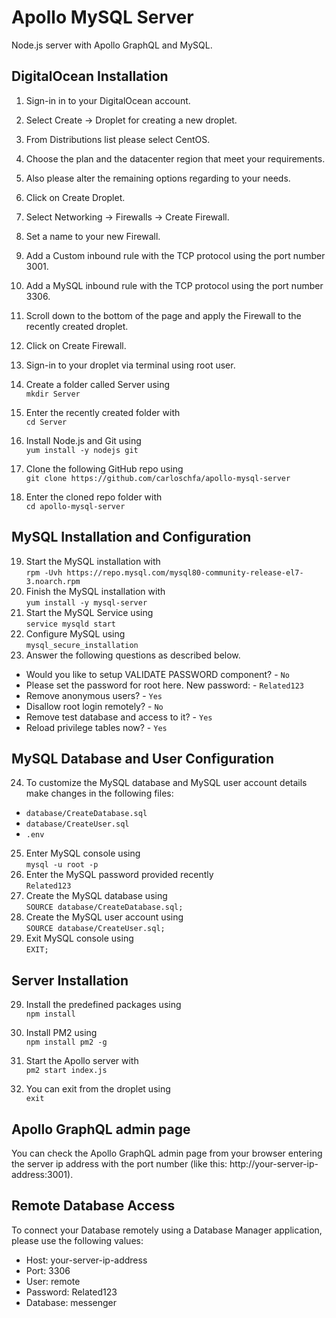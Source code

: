 # Apollo MySQL Server

Node.js server with Apollo GraphQL and MySQL.

## DigitalOcean Installation

1. Sign-in in to your DigitalOcean account.
2. Select Create -> Droplet for creating a new droplet.
3. From Distributions list please select CentOS.
4. Choose the plan and the datacenter region that meet your requirements.
5. Also please alter the remaining options regarding to your needs.
6. Click on Create Droplet.

7. Select Networking -> Firewalls -> Create Firewall.
8. Set a name to your new Firewall.
9. Add a Custom inbound rule with the TCP protocol using the port number 3001.
10. Add a MySQL inbound rule with the TCP protocol using the port number 3306.
11. Scroll down to the bottom of the page and apply the Firewall to the recently created droplet.
12. Click on Create Firewall.

13. Sign-in to your droplet via terminal using root user.
14. Create a folder called Server using<br>`mkdir Server`
15. Enter the recently created folder with<br>`cd Server`
16. Install Node.js and Git using<br>`yum install -y nodejs git`
17. Clone the following GitHub repo using<br>`git clone https://github.com/carloschfa/apollo-mysql-server`
18. Enter the cloned repo folder with<br>`cd apollo-mysql-server`

## MySQL Installation and Configuration

19. Start the MySQL installation with<br>`rpm -Uvh https://repo.mysql.com/mysql80-community-release-el7-3.noarch.rpm`
20. Finish the MySQL installation with<br>`yum install -y mysql-server`
21. Start the MySQL Service using<br>`service mysqld start`
22. Configure MySQL using<br>`mysql_secure_installation`
23. Answer the following questions as described below.<br>
- Would you like to setup VALIDATE PASSWORD component? - `No`
- Please set the password for root here. New password: - `Related123`
- Remove anonymous users? - `Yes`
- Disallow root login remotely? - `No`
- Remove test database and access to it? - `Yes`
- Reload privilege tables now? - `Yes`

## MySQL Database and User Configuration

24. To customize the MySQL database and MySQL user account details make changes in the following files:
- `database/CreateDatabase.sql`
- `database/CreateUser.sql`
- `.env`

25. Enter MySQL console using<br>`mysql -u root -p`
26. Enter the MySQL password provided recently<br>`Related123`
27. Create the MySQL database using<br>`SOURCE database/CreateDatabase.sql;`
28. Create the MySQL user account using<br>`SOURCE database/CreateUser.sql;`
29. Exit MySQL console using<br>`EXIT;`

## Server Installation

29. Install the predefined packages using<br>`npm install`
30. Install PM2 using<br>`npm install pm2 -g`
31. Start the Apollo server with<br>`pm2 start index.js`

32. You can exit from the droplet using<br>`exit`

## Apollo GraphQL admin page

You can check the Apollo GraphQL admin page from your browser entering the server ip address with the port number (like this: http://your-server-ip-address:3001).

## Remote Database Access

To connect your Database remotely using a Database Manager application, please use the following values:

- Host: your-server-ip-address
- Port: 3306
- User: remote
- Password: Related123
- Database: messenger
